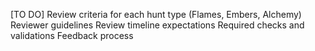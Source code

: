 [TO DO]
Review criteria for each hunt type (Flames, Embers, Alchemy)
Reviewer guidelines
Review timeline expectations
Required checks and validations
Feedback process
